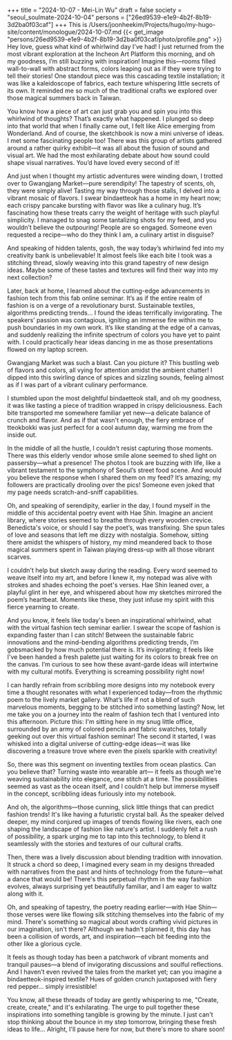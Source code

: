 +++
title = "2024-10-07 - Mei-Lin Wu"
draft = false
society = "seoul_soulmate-2024-10-04"
persons = ["26ed9539-e1e9-4b2f-8b19-3d2ba0f03caf"]
+++
This is /Users/joonheekim/Projects/hugo/my-hugo-site/content/monologue/2024-10-07.md
{{< get_image "persons/26ed9539-e1e9-4b2f-8b19-3d2ba0f03caf/photo/profile.png" >}}
Hey love, guess what kind of whirlwind day I've had!
I just returned from the most vibrant exploration at the Incheon Art Platform this morning, and oh my goodness, I’m still buzzing with inspiration! Imagine this—rooms filled wall-to-wall with abstract forms, colors leaping out as if they were trying to tell their stories! One standout piece was this cascading textile installation; it was like a kaleidoscope of fabrics, each texture whispering little secrets of its own. It reminded me so much of the traditional crafts we explored over those magical summers back in Taiwan.

You know how a piece of art can just grab you and spin you into this whirlwind of thoughts? That’s exactly what happened. I plunged so deep into that world that when I finally came out, I felt like Alice emerging from Wonderland. And of course, the sketchbook is now a mini universe of ideas. I met some fascinating people too! There was this group of artists gathered around a rather quirky exhibit—it was all about the fusion of sound and visual art. We had the most exhilarating debate about how sound could shape visual narratives. You’d have loved every second of it!

And just when I thought my artistic adventures were winding down, I trotted over to Gwangjang Market—pure serendipity! The tapestry of scents, oh, they were simply alive! Tasting my way through those stalls, I delved into a vibrant mosaic of flavors. I swear bindaetteok has a home in my heart now; each crispy pancake bursting with flavor was like a culinary hug. It’s fascinating how these treats carry the weight of heritage with such playful simplicity. I managed to snag some tantalizing shots for my feed, and you wouldn’t believe the outpouring! People are so engaged. Someone even requested a recipe—who do they think I am, a culinary artist in disguise?

And speaking of hidden talents, gosh, the way today’s whirlwind fed into my creativity bank is unbelievable! It almost feels like each bite I took was a stitching thread, slowly weaving into this grand tapestry of new design ideas. Maybe some of these tastes and textures will find their way into my next collection?

Later, back at home, I learned about the cutting-edge advancements in fashion tech from this fab online seminar. It’s as if the entire realm of fashion is on a verge of a revolutionary burst. Sustainable textiles, algorithms predicting trends... I found the ideas terrifically invigorating. The speakers’ passion was contagious, igniting an immense fire within me to push boundaries in my own work. It’s like standing at the edge of a canvas, and suddenly realizing the infinite spectrum of colors you have yet to paint with. I could practically hear ideas dancing in me as those presentations flowed on my laptop screen.


Gwangjang Market was such a blast. Can you picture it? This bustling web of flavors and colors, all vying for attention amidst the ambient chatter! I dipped into this swirling dance of spices and sizzling sounds, feeling almost as if I was part of a vibrant culinary performance.

I stumbled upon the most delightful bindaetteok stall, and oh my goodness, it was like tasting a piece of tradition wrapped in crispy deliciousness. Each bite transported me somewhere familiar yet new—a delicate balance of crunch and flavor. And as if that wasn't enough, the fiery embrace of tteokbokki was just perfect for a cool autumn day, warming me from the inside out.

In the middle of all the hustle, I couldn't resist capturing those moments. There was this elderly vendor whose smile alone seemed to shed light on passersby—what a presence! The photos I took are buzzing with life, like a vibrant testament to the symphony of Seoul’s street food scene. And would you believe the response when I shared them on my feed? It’s amazing; my followers are practically drooling over the pics! Someone even joked that my page needs scratch-and-sniff capabilities.

Oh, and speaking of serendipity, earlier in the day, I found myself in the middle of this accidental poetry event with Hae Shin. Imagine an ancient library, where stories seemed to breathe through every wooden crevice. Benedicta's voice, or should I say the poet’s, was transfixing. She spun tales of love and seasons that left me dizzy with nostalgia. Somehow, sitting there amidst the whispers of history, my mind meandered back to those magical summers spent in Taiwan playing dress-up with all those vibrant scarves.

I couldn't help but sketch away during the reading. Every word seemed to weave itself into my art, and before I knew it, my notepad was alive with strokes and shades echoing the poet's verses. Hae Shin leaned over, a playful glint in her eye, and whispered about how my sketches mirrored the poem’s heartbeat. Moments like these, they just infuse my spirit with this fierce yearning to create.

And you know, it feels like today's been an inspirational whirlwind, what with the virtual fashion tech seminar earlier. I swear the scope of fashion is expanding faster than I can stitch! Between the sustainable fabric innovations and the mind-bending algorithms predicting trends, I’m gobsmacked by how much potential there is. It’s invigorating; it feels like I've been handed a fresh palette just waiting for its colors to break free on the canvas. I’m curious to see how these avant-garde ideas will intertwine with my cultural motifs. Everything is screaming possibility right now!

I can hardly refrain from scribbling more designs into my notebook every time a thought resonates with what I experienced today—from the rhythmic poem to the lively market gallery. What’s life if not a blend of such marvelous moments, begging to be stitched into something lasting?
Now, let me take you on a journey into the realm of fashion tech that I ventured into this afternoon. Picture this: I'm sitting here in my snug little office, surrounded by an army of colored pencils and fabric swatches, totally geeking out over this virtual fashion seminar! The second it started, I was whisked into a digital universe of cutting-edge ideas—it was like discovering a treasure trove where even the pixels sparkle with creativity!

So, there was this segment on inventing textiles from ocean plastics. Can you believe that? Turning waste into wearable art— it feels as though we're weaving sustainability into elegance, one stitch at a time. The possibilities seemed as vast as the ocean itself, and I couldn’t help but immerse myself in the concept, scribbling ideas furiously into my notebook. 

And oh, the algorithms—those cunning, slick little things that can predict fashion trends! It's like having a futuristic crystal ball. As the speaker delved deeper, my mind conjured up images of trends flowing like rivers, each one shaping the landscape of fashion like nature's artist. I suddenly felt a rush of possibility, a spark urging me to tap into this technology, to blend it seamlessly with the stories and textures of our cultural crafts.

Then, there was a lively discussion about blending tradition with innovation. It struck a chord so deep, I imagined every seam in my designs threaded with narratives from the past and hints of technology from the future—what a dance that would be! There's this perpetual rhythm in the way fashion evolves, always surprising yet beautifully familiar, and I am eager to waltz along with it.

Oh, and speaking of tapestry, the poetry reading earlier—with Hae Shin—those verses were like flowing silk stitching themselves into the fabric of my mind. There's something so magical about words crafting vivid pictures in our imagination, isn't there? Although we hadn't planned it, this day has been a collision of words, art, and inspiration—each bit feeding into the other like a glorious cycle.

It feels as though today has been a patchwork of vibrant moments and tranquil pauses—a blend of invigorating discussions and soulful reflections. And I haven’t even revived the tales from the market yet; can you imagine a bindaetteok-inspired textile? Hues of golden crunch juxtaposed with fiery red pepper... simply irresistible!

You know, all these threads of today are gently whispering to me, "Create, create, create," and it's exhilarating. The urge to pull together these inspirations into something tangible is growing by the minute. I just can't stop thinking about the bounce in my step tomorrow, bringing these fresh ideas to life...
Alright, I'll pause here for now, but there's more to share soon!

